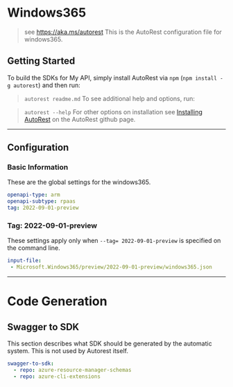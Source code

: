 # Windows365

> see https://aka.ms/autorest
This is the AutoRest configuration file for windows365.

## Getting Started

To build the SDKs for My API, simply install AutoRest via `npm` (`npm install -g autorest`) and then run:

> `autorest readme.md`
To see additional help and options, run:

> `autorest --help`
For other options on installation see [Installing AutoRest](https://aka.ms/autorest/install) on the AutoRest github page.

---

## Configuration

### Basic Information

These are the global settings for the windows365.

```yaml
openapi-type: arm
openapi-subtype: rpaas
tag: 2022-09-01-preview
```

### Tag: 2022-09-01-preview

These settings apply only when `--tag= 2022-09-01-preview` is specified on the command line.

```yaml $(tag) == '2022-09-01-preview'
input-file:
 - Microsoft.Windows365/preview/2022-09-01-preview/windows365.json
```

---

# Code Generation

## Swagger to SDK

This section describes what SDK should be generated by the automatic system.
This is not used by Autorest itself.

```yaml $(swagger-to-sdk)
swagger-to-sdk:
  - repo: azure-resource-manager-schemas
  - repo: azure-cli-extensions
```